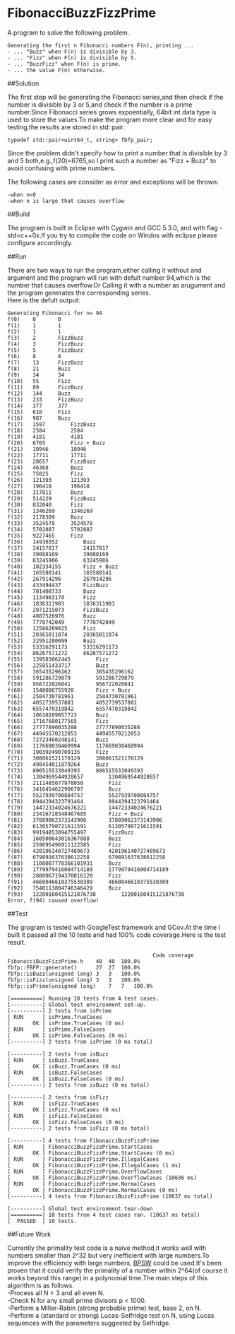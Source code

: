 # FibonacciBuzzFizzPrime
A program to solve the following problem.  
  
	Generating the first n Fibonacci numbers F(n), printing ...  
	- ... "Buzz" when F(n) is divisible by 3.  
	- ... "Fizz" when F(n) is divisible by 5.  
	- ... "BuzzFizz" when F(n) is prime.  
	- ... the value F(n) otherwise.  
	  
##Solution

The first step will be generating the Fibonacci series,and then check if the number is divisible by 3 or 5,and check if the number is a prime number.Since Fibonacci series grows expoentially, 64bit int data type is used to store the values.To make the program more clear and for easy testing,the results are stored in std::pair:  
  
	typedef std::pair<uint64_t, string> fbfp_pair;  
  
Since the problem didn't specify how to print a number that is divisible by 3 and 5 both,e.g.,f(20)=6765,so I print such a number as "Fizz + Buzz" to avoid confusing with prime numbers.  
  
The following cases are consider as error and exceptions will be thrown:  
  
	-when n<0  
	-when n is large that causes overflow  
  
##Build

The program is built in Eclipse with Cygwin and GCC 5.3.0, and with flag -std=c++0x.If you try to compile the code on Windos with eclipse please configure accordingly.

##Run

There are two ways to run the program,either calling it without and argument and the program will run with defult number 94,which is the number that causes overflow.Or Calling it with a number as arugument and the program generates the corresponding series.  
Here is the defult output:  
  
	Generating Fibonacci for n= 94  
	f(0)	0		0  
	f(1)	1		1  
	f(2)	1		1  
	f(3)	2		FizzBuzz  
	f(4)	3		FizzBuzz  
	f(5)	5		FizzBuzz  
	f(6)	8		8  
	f(7)	13		FizzBuzz  
	f(8)	21		Buzz  
	f(9)	34		34  
	f(10)	55		Fizz  
	f(11)	89		FizzBuzz  
	f(12)	144		Buzz  
	f(13)	233		FizzBuzz  
	f(14)	377		377  
	f(15)	610		Fizz  
	f(16)	987		Buzz  
	f(17)	1597		FizzBuzz  
	f(18)	2584		2584  
	f(19)	4181		4181  
	f(20)	6765		Fizz + Buzz  
	f(21)	10946		10946  
	f(22)	17711		17711  
	f(23)	28657		FizzBuzz  
	f(24)	46368		Buzz  
	f(25)	75025		Fizz  
	f(26)	121393		121393  
	f(27)	196418		196418  
	f(28)	317811		Buzz  
	f(29)	514229		FizzBuzz  
	f(30)	832040		Fizz  
	f(31)	1346269		1346269  
	f(32)	2178309		Buzz  
	f(33)	3524578		3524578  
	f(34)	5702887		5702887  
	f(35)	9227465		Fizz  
	f(36)	14930352		Buzz  
	f(37)	24157817		24157817  
	f(38)	39088169		39088169  
	f(39)	63245986		63245986  
	f(40)	102334155		Fizz + Buzz  
	f(41)	165580141		165580141  
	f(42)	267914296		267914296  
	f(43)	433494437		FizzBuzz  
	f(44)	701408733		Buzz  
	f(45)	1134903170		Fizz  
	f(46)	1836311903		1836311903  
	f(47)	2971215073		FizzBuzz  
	f(48)	4807526976		Buzz  
	f(49)	7778742049		7778742049  
	f(50)	12586269025		Fizz  
	f(51)	20365011074		20365011074  
	f(52)	32951280099		Buzz  
	f(53)	53316291173		53316291173  
	f(54)	86267571272		86267571272  
	f(55)	139583862445		Fizz  
	f(56)	225851433717		Buzz  
	f(57)	365435296162		365435296162  
	f(58)	591286729879		591286729879  
	f(59)	956722026041		956722026041  
	f(60)	1548008755920		Fizz + Buzz  
	f(61)	2504730781961		2504730781961  
	f(62)	4052739537881		4052739537881  
	f(63)	6557470319842		6557470319842  
	f(64)	10610209857723		Buzz  
	f(65)	17167680177565		Fizz  
	f(66)	27777890035288		27777890035288  
	f(67)	44945570212853		44945570212853  
	f(68)	72723460248141		Buzz  
	f(69)	117669030460994		117669030460994  
	f(70)	190392490709135		Fizz  
	f(71)	308061521170129		308061521170129  
	f(72)	498454011879264		Buzz  
	f(73)	806515533049393		806515533049393  
	f(74)	1304969544928657		1304969544928657  
	f(75)	2111485077978050		Fizz  
	f(76)	3416454622906707		Buzz  
	f(77)	5527939700884757		5527939700884757  
	f(78)	8944394323791464		8944394323791464  
	f(79)	14472334024676221		14472334024676221  
	f(80)	23416728348467685		Fizz + Buzz  
	f(81)	37889062373143906		37889062373143906  
	f(82)	61305790721611591		61305790721611591  
	f(83)	99194853094755497		FizzBuzz  
	f(84)	160500643816367088		Buzz  
	f(85)	259695496911122585		Fizz  
	f(86)	420196140727489673		420196140727489673  
	f(87)	679891637638612258		679891637638612258  
	f(88)	1100087778366101931		Buzz  
	f(89)	1779979416004714189		1779979416004714189  
	f(90)	2880067194370816120		Fizz  
	f(91)	4660046610375530309		4660046610375530309  
	f(92)	7540113804746346429		Buzz  
	f(93)	12200160415121876738		12200160415121876738  
	Error, f(94) caused overflow!  

##Test

The grogram is tested with GoogleTest framework and GCov.At the time I built it passed all the 10 tests and had 100% code coverage.Here is the test result.  
  
	                                              Code coverage						  
	FibonacciBuzzFizzPrime.h	40	40	100.0%  
	fbfp::FBFP::generate()		27	27	100.0%  
	fbfp::isBuzz(unsigned long)	3	3	100.0%  
	fbfp::isFizz(unsigned long)	3	3	100.0%  
	fbfp::isPrime(unsigned long)	7	7	100.0%  
  
	[==========] Running 10 tests from 4 test cases.  
	[----------] Global test environment set-up.  
	[----------] 2 tests from isPrime  
	[ RUN      ] isPrime.TrueCases  
	[       OK ] isPrime.TrueCases (0 ms)  
	[ RUN      ] isPrime.FalseCases  
	[       OK ] isPrime.FalseCases (0 ms)  
	[----------] 2 tests from isPrime (0 ms total)  
  
	[----------] 2 tests from isBuzz  
	[ RUN      ] isBuzz.TrueCases  
	[       OK ] isBuzz.TrueCases (0 ms)  
	[ RUN      ] isBuzz.FalseCases  
	[       OK ] isBuzz.FalseCases (0 ms)  
	[----------] 2 tests from isBuzz (0 ms total)  
  
	[----------] 2 tests from isFizz  
	[ RUN      ] isFizz.TrueCases  
	[       OK ] isFizz.TrueCases (0 ms)  
	[ RUN      ] isFizz.FalseCases  
	[       OK ] isFizz.FalseCases (0 ms)  
	[----------] 2 tests from isFizz (0 ms total)  
  
	[----------] 4 tests from FibonacciBuzzFizzPrime  
	[ RUN      ] FibonacciBuzzFizzPrime.StartCases  
	[       OK ] FibonacciBuzzFizzPrime.StartCases (0 ms)  
	[ RUN      ] FibonacciBuzzFizzPrime.IllegalCases  
	[       OK ] FibonacciBuzzFizzPrime.IllegalCases (1 ms)  
	[ RUN      ] FibonacciBuzzFizzPrime.OverflowCases  
	[       OK ] FibonacciBuzzFizzPrime.OverflowCases (10636 ms)  
	[ RUN      ] FibonacciBuzzFizzPrime.NormalCases  
	[       OK ] FibonacciBuzzFizzPrime.NormalCases (0 ms)  
	[----------] 4 tests from FibonacciBuzzFizzPrime (10637 ms total)  
  
	[----------] Global test environment tear-down  
	[==========] 10 tests from 4 test cases ran. (10637 ms total)  
	[  PASSED  ] 10 tests.  

##Future Work

Currently the primality test code is a naive method,it works well with numbers smaller than 2^32 but very inefficient with large numbers.To improve the efficiency with large numbers, [BPSW](http://www.trnicely.net/misc/bpsw.html) could be used.It's been proven that it could verify the primality of a number within 2^64(of course it works beyond this range) in a polynomial time.The main steps of this algorithm is as follows.  
	-Process all N < 3 and all even N.  
	-Check N for any small prime divisors p < 1000.  
	-Perform a Miller-Rabin (strong probable prime) test, base 2, on N.  
	-Perform a (standard or strong) Lucas-Selfridge test on N, using Lucas sequences with the parameters suggested by Selfridge.  
	
